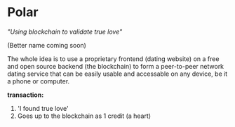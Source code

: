 # Polar

*"Using blockchain to validate true love"*

(Better name coming soon)

The whole idea is to use a proprietary frontend (dating website) on a free and
open source backend (the blockchain) to form a peer-to-peer network dating
service that can be easily usable and accessable on any device, be it a phone or
computer. 

**transaction:**
1. 'I found true love'
2. Goes up to the blockchain as 1 credit (a heart)
